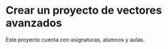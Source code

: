 ﻿# Crear un proyecto de vectores avanzados

Este proyecto cuenta con asignaturas, alumnos y aulas.

